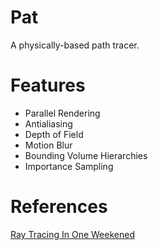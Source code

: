 # Pat

A physically-based path tracer.

# Features

- Parallel Rendering
- Antialiasing
- Depth of Field
- Motion Blur
- Bounding Volume Hierarchies
- Importance Sampling

# References

[Ray Tracing In One Weekened](https://raytracing.github.io)

